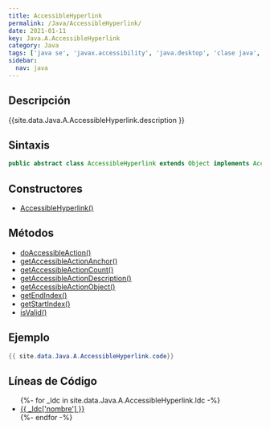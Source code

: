 ```yaml
---
title: AccessibleHyperlink
permalink: /Java/AccessibleHyperlink/
date: 2021-01-11
key: Java.A.AccessibleHyperlink
category: Java
tags: ['java se', 'javax.accessibility', 'java.desktop', 'clase java', 'Java 1.0']
sidebar: 
  nav: java
---
```


## Descripción
{{site.data.Java.A.AccessibleHyperlink.description }}

## Sintaxis
~~~java
public abstract class AccessibleHyperlink extends Object implements AccessibleAction
~~~

## Constructores
* [AccessibleHyperlink()](/Java/AccessibleHyperlink/AccessibleHyperlink/)

## Métodos
* [doAccessibleAction()](/Java/AccessibleHyperlink/doAccessibleAction)
* [getAccessibleActionAnchor()](/Java/AccessibleHyperlink/getAccessibleActionAnchor)
* [getAccessibleActionCount()](/Java/AccessibleHyperlink/getAccessibleActionCount)
* [getAccessibleActionDescription()](/Java/AccessibleHyperlink/getAccessibleActionDescription)
* [getAccessibleActionObject()](/Java/AccessibleHyperlink/getAccessibleActionObject)
* [getEndIndex()](/Java/AccessibleHyperlink/getEndIndex)
* [getStartIndex()](/Java/AccessibleHyperlink/getStartIndex)
* [isValid()](/Java/AccessibleHyperlink/isValid)

## Ejemplo
~~~java
{{ site.data.Java.A.AccessibleHyperlink.code}}
~~~

## Líneas de Código
<ul>
{%- for _ldc in site.data.Java.A.AccessibleHyperlink.ldc -%}
   <li>
       <a href="{{_ldc['url'] }}">{{ _ldc['nombre'] }}</a>
   </li>
{%- endfor -%}
</ul>
